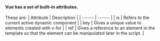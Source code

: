 


#### Vue has a set of built-in attributes.

These are: 
| Attribute |	Description |
| ------ | ------ |
| is	| Refers to the current active dynamic component | 
| key	| Gives a unique value to elements created with v-for | 
| ref | 	Gives a reference to an element in the template so that the element can be manipulated later in the script. | 
